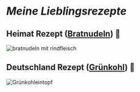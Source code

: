 
# _Meine Lieblingsrezepte_

##  Heimat Rezept ([Bratnudeln](./heimat.md)) :ramen:
![bratnudeln mit rindfleisch](https://images.unsplash.com/photo-1585032226651-759b368d7246?ixlib=rb-4.0.3&ixid=MnwxMjA3fDB8MHxzZWFyY2h8Nnx8Y2hpbmVzZSUyMGZvb2R8ZW58MHx8MHx8&auto=format&fit=crop&w=1100&q=60)


##  Deutschland Rezept ([Grünkohl](./deutschland.md)) :stew:
![Grünkohleintopf](https://images.unsplash.com/photo-1539207107274-c576d0d5b375?ixlib=rb-4.0.3&ixid=MnwxMjA3fDB8MHxzZWFyY2h8NXx8a2FsZXxlbnwwfHwwfHw%3D&auto=format&fit=crop&w=1100&q=60)

